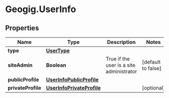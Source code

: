 # Geogig.UserInfo

## Properties
Name | Type | Description | Notes
------------ | ------------- | ------------- | -------------
**type** | [**UserType**](UserType.md) |  | 
**siteAdmin** | **Boolean** | True if the user is a site administrator | [default to false]
**publicProfile** | [**UserInfoPublicProfile**](UserInfoPublicProfile.md) |  | 
**privateProfile** | [**UserInfoPrivateProfile**](UserInfoPrivateProfile.md) |  | [optional] 


